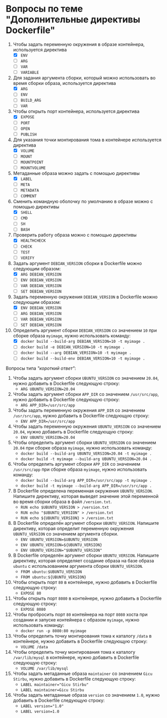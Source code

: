 # Вопросы по теме "Дополнительные директивы Dockerfile"

1. Чтобы задать переменную окружения в образе контейнера, используется директива
    - [x] `ENV`
    - [ ] `ARG`
    - [ ] `VAR`
    - [ ] `VARIABLE`
2. Для задания аргумента сборки, который можно использовать во время сборки образа, используется директива
    - [x] `ARG`
    - [ ] `ENV`
    - [ ] `BUILD_ARG`
    - [ ] `VAR`
3. Чтобы открыть порт контейнера, используется директива
    - [x] `EXPOSE`
    - [ ] `PORT`
    - [ ] `OPEN`
    - [ ] `PUBLISH`
4. Для указания точки монтирования тома в контейнере используется директива
    - [x] `VOLUME`
    - [ ] `MOUNT`
    - [ ] `MOUNTPOINT`
    - [ ] `MOUNTVOLUME`
5. Метаданные образа можно задать с помощью директивы
    - [x] `LABEL`
    - [ ] `META`
    - [ ] `METADATA`
    - [ ] `COMMENT`
6. Сменить командную оболочку по умолчанию в образе можно с помощью директивы
    - [x] `SHELL`
    - [ ] `CMD`
    - [ ] `SH`
    - [ ] `BASH`
7. Проверить работу образа можно с помощью директивы
    - [x] `HEALTHCHECK`
    - [ ] `CHECK`
    - [ ] `TEST`
    - [ ] `VERIFY`
8. Задать аргумент `DEBIAN_VERSION` сборки в Dockerfile можно следующим образом:
    - [x] `ARG DEBIAN_VERSION`
    - [ ] `ENV DEBIAN_VERSION`
    - [ ] `VAR DEBIAN_VERSION`
    - [ ] `SET DEBIAN_VERSION`
9. Задать переменную окружения `DEBIAN_VERSION` в Dockerfile можно следующим образом:
    - [x] `ENV DEBIAN_VERSION`
    - [ ] `ARG DEBIAN_VERSION`
    - [ ] `VAR DEBIAN_VERSION`
    - [ ] `SET DEBIAN_VERSION`
10. Определить аргумент сборки `DEBIAN_VERSION` со значением `10` при сборке образа `myimage`, нужно использовать команду:
    - [x] `docker build --build-arg DEBIAN_VERSION=10 -t myimage .`
    - [ ] `docker build -e DEBIAN_VERSION=10 -t myimage .`
    - [ ] `docker build --arg DEBIAN_VERSION=10 -t myimage .`
    - [ ] `docker build --build-env DEBIAN_VERSION=10 -t myimage .`

Вопросы типа _"короткий ответ"_:

1. Чтобы задать аргумент сборки `UBUNTU_VERSION` со значением `20.04`, нужно добавить в Dockerfile следующую строку:
    - `ARG UBUNTU_VERSION=20.04`
2. Чтобы задать аргумент сборки `APP_DIR` со значением `/usr/src/app`, нужно добавить в Dockerfile следующую строку:
    - `ARG APP_DIR=/usr/src/app`
3. Чтобы задать переменную окружения `APP_DIR` со значением `/usr/src/app`, нужно добавить в Dockerfile следующую строку:
    - `ENV APP_DIR=/usr/src/app`
4. Чтобы задать переменную окружения `UBUNTU_VERSION` со значением `20.04`, нужно добавить в Dockerfile следующую строку:
    - `ENV UBUNTU_VERSION=20.04`
5. Чтобы определить аргумент сборки `UBUNTU_VERSION` со значением `20.04` при сборке образа `myimage`, нужно использовать команду:
    - `docker build --build-arg UBUNTU_VERSION=20.04 -t myimage .`
    - `docker build -t myimage --build-arg UBUNTU_VERSION=20.04 .`
6. Чтобы определить аргумент сборки `APP_DIR` со значением `/usr/src/app` при сборке образа `myimage`, нужно использовать команду:
    - `docker build --build-arg APP_DIR=/usr/src/app -t myimage .`
    - `docker build -t myimage --build-arg APP_DIR=/usr/src/app .`
7. В Dockerfile определена переменная окружения `UBUNTU_VERSION`. Напишите директиву, которая выведет значение этой переменной во время сборки образа в файл `/version.txt`.
    - `RUN echo $UBUNTU_VERSION > /version.txt`
    - `RUN echo "$UBUNTU_VERSION" > /version.txt`
    - `RUN echo ${UBUNTU_VERSION} > /version.txt`
8. В Dockerfile определён аргумент сборки `UBUNTU_VERSION`. Напишите директиву, которая определит переменную окружения `UBUNTU_VERSION` со значением аргумента сборки.
    - `ENV UBUNTU_VERSION=$UBUNTU_VERSION`
    - `ENV UBUNTU_VERSION=${UBUNTU_VERSION}`
    - `ENV UBUNTU_VERSION="$UBUNTU_VERSION"`
9. В Dockerfile определён аргумент сборки `UBUNTU_VERSION`. Напишите директиву, которая определяет создание образа на базе образа `ubuntu` с использованием аргумента сборки `UBUNTU_VERSION`.
    - `FROM ubuntu:$UBUNTU_VERSION`
    - `FROM ubuntu:${UBUNTU_VERSION}`
10. Чтобы открыть порт `80` в контейнере, нужно добавить в Dockerfile следующую строку:
    - `EXPOSE 80`
11. Чтобы открыть порт `8080` в контейнере, нужно добавить в Dockerfile следующую строку:
    - `EXPOSE 8080`
12. Чтобы пробросить порт `80` контейнера на порт `8080` хоста при создании и запуске контейнера с образом `myimage`, нужно использовать команду:
    - `docker run -p 8080:80 myimage`
13. Чтобы определить точку монтирования тома к каталогу `/data` в контейнере, нужно добавить в Dockerfile следующую строку:
    - `VOLUME /data`
14. Чтобы определить точку монтирования тома к каталогу `/var/lib/mysql` в контейнере, нужно добавить в Dockerfile следующую строку:
    - `VOLUME /var/lib/mysql`
15. Чтобы задать метаданные образа `maintainer` со значением `Gicu Stirbu`, нужно добавить в Dockerfile следующую строку:
    - `LABEL maintainer="Gicu Stirbu"`
    - `LABEL maintainer=Gicu Stirbu`
16. Чтобы задать метаданные образа `version` со значением `1.0`, нужно добавить в Dockerfile следующую строку:
    - `LABEL version="1.0"`
    - `LABEL version=1.0`
